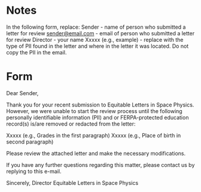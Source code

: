 # Notes

In the following form, replace:
Sender - name of person who submitted a letter for review
sender@email.com - email of person who submitted a letter for review
Director - your name
Xxxxx (e.g., example) - replace with the type of PII found in the letter and where in the letter it was located.  Do not copy the PII in the email.

# Form

Dear Sender,

Thank you for your recent submission to Equitable Letters in Space Physics. However, we were unable to start the review process until the following personally identifiable information (PII) and or FERPA-protected education record(s) is/are removed or redacted from the letter:

Xxxxx (e.g., Grades in the first paragraph)
Xxxxx (e.g., Place of birth in second paragraph)

Please review the attached letter and make the necessary modifications.

If you have any further questions regarding this matter, please contact us by replying to this e-mail.

Sincerely,
Director
Equitable Letters in Space Physics
